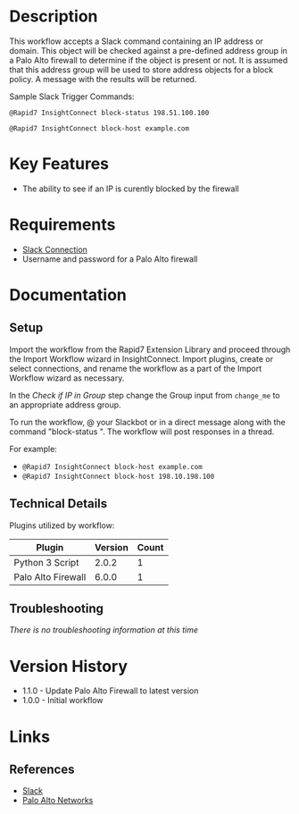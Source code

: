 # Description

This workflow accepts a Slack command containing an IP address or domain. This object will be checked against a pre-defined address group in a Palo Alto firewall to determine if the object is present or not. It is assumed that this address group will be used to store address objects for a block policy. A message with the results will be returned.

Sample Slack Trigger Commands:

`@Rapid7 InsightConnect block-status 198.51.100.100`

`@Rapid7 InsightConnect block-host example.com`

# Key Features

* The ability to see if an IP is curently blocked by the firewall

# Requirements

* [Slack Connection](https://insightconnect.help.rapid7.com/docs/configure-slack-for-chatops)
* Username and password for a Palo Alto firewall

# Documentation

## Setup

Import the workflow from the Rapid7 Extension Library and proceed through the Import Workflow wizard in InsightConnect. Import plugins, create or select connections, and rename the workflow as a part of the Import Workflow wizard as necessary.

In the _Check if IP in Group_ step change the Group input from `change_me` to an appropriate address group.

To run the workflow, @ your Slackbot or in a direct message along with the command "block-status <IP>". The workflow will post responses in a thread.

For example:

* `@Rapid7 InsightConnect block-host example.com`
* `@Rapid7 InsightConnect block-host 198.10.198.100`

## Technical Details

Plugins utilized by workflow:

|Plugin|Version|Count|
|----|----|--------|
|Python 3 Script|2.0.2|1|
|Palo Alto Firewall|6.0.0|1|

## Troubleshooting

_There is no troubleshooting information at this time_

# Version History

* 1.1.0 - Update Palo Alto Firewall to latest version
* 1.0.0 - Initial workflow

# Links

## References

* [Slack](https://www.slack.com/)
* [Palo Alto Networks](https://www.paloaltonetworks.com/)
